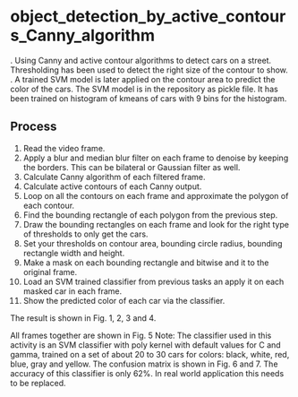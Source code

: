 # object_detection_by_active_contours_Canny_algorithm

. Using Canny and active contour algorithms to detect cars on a street. Thresholding has been used to detect
the right size of the contour to show.
. A trained SVM model is later applied on the contour area to predict the color of the cars. The SVM model
is in the repository as pickle file. It has been trained on histogram of kmeans of cars with 9 bins for the histogram.

## Process

1. Read the video frame.
2. Apply a blur and median blur filter on each frame to denoise by keeping the borders. This can be bilateral
or Gaussian filter as well.
3. Calculate Canny algorithm of each filtered frame.
4. Calculate active contours of each Canny output.
5. Loop on all the contours on each frame and approximate the polygon of each contour.
6. Find the bounding rectangle of each polygon from the previous step.
7. Draw the bounding rectangles on each frame and look for the right type of thresholds to only get the cars.
8. Set your thresholds on contour area, bounding circle radius, bounding rectangle width and height.
9. Make a mask on each bounding rectangle and bitwise and it to the original frame.
10. Load an SVM trained classifier from previous tasks an apply it on each masked car in each frame.
11. Show the predicted color of each car via the classifier.

The result is shown in Fig. 1, 2, 3 and 4.

All frames together are shown in Fig. 5
Note: The classifier used in this activity is an SVM classifier with poly kernel with default values for C and
gamma, trained on a set of about 20 to 30 cars for colors: black, white, red, blue, gray and yellow. The confusion
matrix is shown in Fig. 6 and 7. The accuracy of this classifier is only 62%. In real world application this needs
to be replaced.
